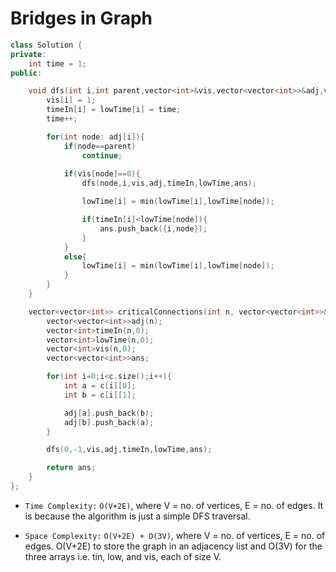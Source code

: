# Bridges in Graph

```c++
class Solution {
private:
    int time = 1;
public:

    void dfs(int i,int parent,vector<int>&vis,vector<vector<int>>&adj,vector<int>&timeIn,vector<int>&lowTime,vector<vector<int>>&ans){
        vis[i] = 1;
        timeIn[i] = lowTime[i] = time;
        time++;

        for(int node: adj[i]){
            if(node==parent)
                continue;
            
            if(vis[node]==0){
                dfs(node,i,vis,adj,timeIn,lowTime,ans);

                lowTime[i] = min(lowTime[i],lowTime[node]);

                if(timeIn[i]<lowTime[node]){
                    ans.push_back({i,node});
                }
            }
            else{
                lowTime[i] = min(lowTime[i],lowTime[node]);
            }
        }
    }

    vector<vector<int>> criticalConnections(int n, vector<vector<int>>& c) {
        vector<vector<int>>adj(n);
        vector<int>timeIn(n,0);
        vector<int>lowTime(n,0);
        vector<int>vis(n,0);
        vector<vector<int>>ans;

        for(int i=0;i<c.size();i++){
            int a = c[i][0];
            int b = c[i][1];

            adj[a].push_back(b);
            adj[b].push_back(a);
        }

        dfs(0,-1,vis,adj,timeIn,lowTime,ans);

        return ans;
    }
};
```

- `Time Complexity:` `O(V+2E)`, where V = no. of vertices, E = no. of edges. It is because the algorithm is just a simple DFS traversal.

- `Space Complexity:` `O(V+2E) + O(3V)`, where V = no. of vertices, E = no. of edges. O(V+2E) to store the graph in an adjacency list and O(3V) for the three arrays i.e. tin, low, and vis, each of size V.